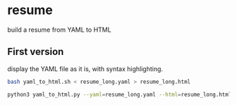 # resume
build a resume from YAML to HTML

## First version
display the YAML file as it is, with syntax highlighting.
```bash
bash yaml_to_html.sh < resume_long.yaml > resume_long.html
```

```bash
python3 yaml_to_html.py --yaml=resume_long.yaml --html=resume_long.html
```
